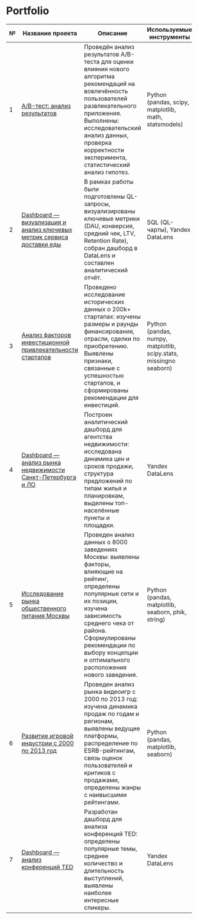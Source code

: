 # Portfolio

| № | Название проекта | Описание | Используемые инструменты |
|---|------------------|----------|-----------------------------------|
| 1 | [A/B-тест: анализ результатов](A%20B%20test/) | Проведён анализ результатов A/B-теста для оценки влияния нового алгоритма рекомендаций на вовлечённость пользователей развлекательного приложения. Выполнены: исследовательский анализ данных, проверка корректности эксперимента, статистический анализ гипотез. | Python (pandas, scipy, matplotlib, math, statsmodels) |
| 2 | [Dashboard — визуализация и анализ ключевых метрик сервиса доставки еды](Dashboard-metric-analysis/) | В рамках работы были подготовлены QL-запросы, визуализированы ключевые метрики (DAU, конверсия, средний чек, LTV, Retention Rate), собран дашборд в DataLens и составлен аналитический отчёт. | SQL (QL-чарты), Yandex DataLens |
| 3 | [Анализ факторов инвестиционной привлекательности стартапов](Startups-research-EDA/) | Проведено исследование исторических данных о 200k+ стартапах: изучены размеры и раунды финансирования, отрасли, сделки по приобретению. Выявлены признаки, связанные с успешностью стартапов, и сформированы рекомендации для инвестиций. | Python (pandas, numpy, matplotlib, scipy.stats, missingno seaborn) |
| 4 | [Dashboard — анализ рынка недвижимости Санкт-Петербурга и ЛО](Dashboard-real-estate/) | Построен аналитический дашборд для агентства недвижимости: исследована динамика цен и сроков продажи, структура предложений по типам жилья и планировкам, выделены топ-населённые пункты и площадки. | Yandex DataLens |
| 5 | [Исследование рынка общественного питания Москвы](Moscow-catering-market-research/) | Проведен анализ данных о 8000 заведениях Москвы: выявлены факторы, влияющие на рейтинг, определены популярные сети и их позиции, изучена зависимость среднего чека от района. Сформулированы рекомендации по выбору концепции и оптимального расположения нового заведения. | Python (pandas, matplotlib, seaborn, phik, string) |
| 6 | [Развитие игровой индустрии с 2000 по 2013 год](Gaming-industry-development/) | Проведен анализ рынка видеоигр с 2000 по 2013 год: изучена динамика продаж по годам и регионам, выявлены ведущие платформы, распределение по ESRB-рейтингам, связь оценок пользователей и критиков с продажами, определены жанры с наивысшими рейтингами. | Python (pandas, matplotlib, seaborn) |
| 7 | [Dashboard — анализ конференций TED](DataLens-dashboard-TED) | Разработан дашборд для анализа конференций TED: определены популярные темы, среднее количество и длительность выступлений, выявлены наиболее интересные спикеры. | Yandex DataLens | 

